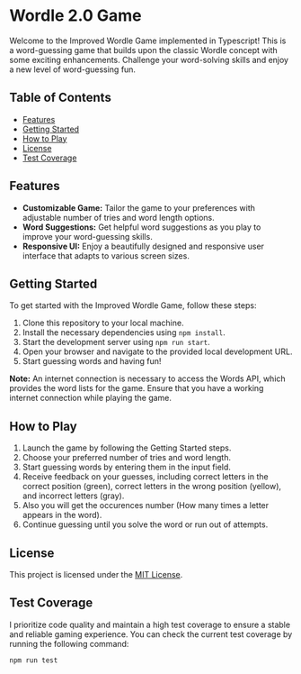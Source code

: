 # Wordle 2.0 Game

Welcome to the Improved Wordle Game implemented in Typescript! This is a word-guessing game that builds upon the classic Wordle concept with some exciting enhancements. Challenge your word-solving skills and enjoy a new level of word-guessing fun.

## Table of Contents

- [Features](#features)
- [Getting Started](#getting-started)
- [How to Play](#how-to-play)
- [License](#license)
- [Test Coverage](#test-coverage)

## Features

- **Customizable Game:** Tailor the game to your preferences with adjustable number of tries and word length options.
- **Word Suggestions:** Get helpful word suggestions as you play to improve your word-guessing skills.
- **Responsive UI:** Enjoy a beautifully designed and responsive user interface that adapts to various screen sizes.

## Getting Started

To get started with the Improved Wordle Game, follow these steps:

1. Clone this repository to your local machine.
2. Install the necessary dependencies using `npm install`.
3. Start the development server using `npm run start`.
4. Open your browser and navigate to the provided local development URL.
5. Start guessing words and having fun!

**Note:** An internet connection is necessary to access the Words API, which provides the word lists for the game. Ensure that you have a working internet connection while playing the game.

## How to Play

1. Launch the game by following the Getting Started steps.
2. Choose your preferred number of tries and word length.
3. Start guessing words by entering them in the input field.
4. Receive feedback on your guesses, including correct letters in the correct position (green), correct letters in the wrong position (yellow), and incorrect letters (gray).
5. Also you will get the occurences number (How many times a letter appears in the word).
6. Continue guessing until you solve the word or run out of attempts.

## License

This project is licensed under the [MIT License](https://opensource.org/license/mit/).

## Test Coverage

I prioritize code quality and maintain a high test coverage to ensure a stable and reliable gaming experience. You can check the current test coverage by running the following command:

```bash
npm run test
```
